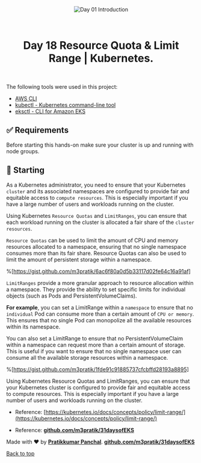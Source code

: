<div align="center" id="top"> 
  <img src="./.github/app.gif" alt="Day 01 Introduction" />

  &#xa0;

</div>

<h1 align="center">Day 18 Resource Quota & Limit Range | Kubernetes.</h1>


<br>

The following tools were used in this project:

- [AWS CLI](https://aws.amazon.com/cli/)
- [kubectl - Kubernetes command-line tool](https://kubernetes.io/docs/tasks/tools/)
- [eksctl - CLI for Amazon EKS ](https://eksctl.io/)
## :white_check_mark: Requirements ##

Before starting this hands-on make sure your cluster is up and running with node groups.

## :checkered_flag: Starting ##

As a Kubernetes administrator, you need to ensure that your Kubernetes `cluster` and its associated namespaces are configured to provide fair and equitable access to `compute resources`. This is especially important if you have a large number of users and workloads running on the cluster.

Using Kubernetes `Resource Quotas` and `LimitRanges`, you can ensure that each workload running on the cluster is allocated a fair share of the `cluster resources`.

`Resource Quotas` can be used to limit the amount of CPU and memory resources allocated to a namespace, ensuring that no single namespace consumes more than its fair share. Resource Quotas can also be used to limit the amount of persistent storage within a namespace.

%[https://gist.github.com/m3pratik/6ac6f80a0d5b33117d02fe64c16a91af] 

`LimitRanges` provide a more granular approach to resource allocation within a namespace. They provide the ability to set specific limits for individual objects (such as Pods and PersistentVolumeClaims).

**For example**, you can set a LimitRange within a `namespace` to ensure that no `individual` Pod can consume more than a certain amount of `CPU or memory`. This ensures that no single Pod can monopolize all the available resources within its namespace.

You can also set a LimitRange to ensure that no PersistentVolumeClaim within a namespace can request more than a certain amount of storage. This is useful if you want to ensure that no single namespace user can consume all the available storage resources within a namespace.

%[https://gist.github.com/m3pratik/1fde91c91885737cfcbffd28193a8895] 

Using Kubernetes Resource Quotas and LimitRanges, you can ensure that your Kubernetes cluster is configured to provide fair and equitable access to compute resources. This is especially important if you have a large number of users and workloads running on the cluster.

* Reference: [https://kubernetes.io/docs/concepts/policy/limit-range/](https://kubernetes.io/docs/concepts/policy/limit-range/)
    
* Reference: [**github.com/m3pratik/31daysofEKS**](http://github.com/m3pratik/31daysofEKS)
    

Made with ❤️ by [**Pratikkumar Panchal**](https://www.linkedin.com/in/m3pratik/). [**github.com/m3pratik/31daysofEKS**](http://github.com/m3pratik/31daysofEKS)

<a href="#top">Back to top</a>
